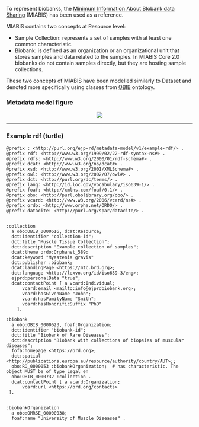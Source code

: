 To represent biobanks, the [Minimum Information About BIobank data Sharing](https://github.com/BBMRI-ERIC/miabis) (MIABIS) has been used as a reference.

MIABIS contains two concepts at Resource level:

* Sample Collection: represents a set of samples with at least one common characteristic.
* Biobank: is defined as an organization or an organizational unit that stores samples and data related to the samples. In MIABIS Core 2.0 biobanks do not contain samples directly, but they are hosting sample collections.


These two concepts of MIABIS have been modelled similarly to Dataset and denoted more specifically using classes from [OBIB](https://www.ebi.ac.uk/ols4/ontologies/obib) ontology.


### Metadata model figure

<p align="center"> 
    <a href="../images/turtle/biobank.png" target="_blank">
        <img src="../images/turtle/biobank.png"> 
    </a>
</p>


***

### Example rdf (turtle)

```ttl
@prefix : <http://purl.org/ejp-rd/metadata-model/v1/example-rdf/> .
@prefix rdf: <http://www.w3.org/1999/02/22-rdf-syntax-ns#> .
@prefix rdfs: <http://www.w3.org/2000/01/rdf-schema#> .
@prefix dcat: <http://www.w3.org/ns/dcat#> .
@prefix xsd: <http://www.w3.org/2001/XMLSchema#> .
@prefix owl: <http://www.w3.org/2002/07/owl#> .
@prefix dct: <http://purl.org/dc/terms/> .
@prefix lang: <http://id.loc.gov/vocabulary/iso639-1/> .
@prefix foaf: <http://xmlns.com/foaf/0.1/> .
@prefix obo: <http://purl.obolibrary.org/obo/> .
@prefix vcard: <http://www.w3.org/2006/vcard/ns#> .
@prefix ordo: <http://www.orpha.net/ORDO/> .
@prefix datacite: <http://purl.org/spar/datacite/> .


:collection
  a obo:OBIB_0000616, dcat:Resource;
  dct:identifier "collection-id";
  dct:title "Muscle Tissue Collection";
  dct:description "Example collection of samples";
  dcat:theme ordo:Orphanet_589;
  dcat:keyword "Myastenia gravis"
  dct:publisher :biobank;
  dcat:landingPage <https://mtc.brd.org>;
  dct:language <http://lexvo.org/id/iso639-3/eng>;
  ejprd:personalData "true";
  dcat:contactPoint [ a vcard:Individual;
      vcard:email <mailto:info@ejprdbiobank.org>;
      vcard:hasGivenName "John";
      vcard:hasFamilyName "Smith";
      vcard:hasHonorificSuffix "PhD"
    ].

:biobank
  a obo:OBIB_0000623, foaf:Organization;
  dct:identifier "biobank-id";
  dct:title "Biobank of Rare Diseases";
  dct:description "Biobank with collections of biopsies of muscular diseases";
  fofa:homepage <https://brd.org>;
  dct:spatial  <http://publications.europa.eu/resource/authority/country/AUT>;;
  obo:RO_0000053 :biobankOrganization;  # has characteristic. The object MUST be of type Legal en
  obo:OBIB_0000732 :collection .
  dcat:contactPoint [ a vcard:Organization;
      vcard:url <https://brd.org/contacts>
 ].
  

:biobankOrganization 
  a obo:OMRSE_00000038;
  foaf:name "University of Muscle Diseases" .
```

